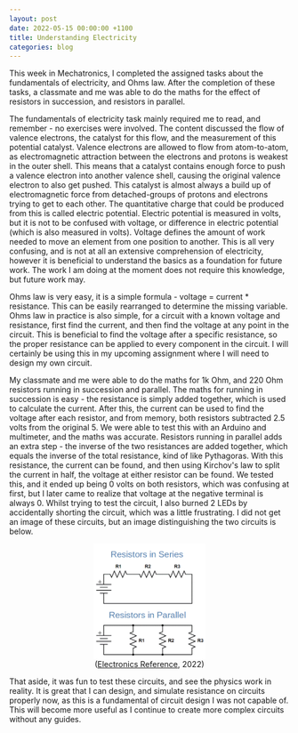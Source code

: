 ```yaml
---
layout: post
date: 2022-05-15 00:00:00 +1100
title: Understanding Electricity
categories: blog
---
```


This week in Mechatronics, I completed the assigned tasks about the fundamentals of electricity, and Ohms law. After the completion of these tasks, a classmate and me was able to do the maths for the effect of resistors in succession, and resistors in parallel. 

The fundamentals of electricity task mainly required me to read, and remember - no exercises were involved. The content discussed the flow of valence electrons, the catalyst for this flow, and the measurement of this potential catalyst. Valence electrons are allowed to flow from atom-to-atom, as electromagnetic attraction between the electrons and protons is weakest in the outer shell. This means that a catalyst contains enough force to push a valence electron into another valence shell, causing the original valence electron to also get pushed. This catalyst is almost always a build up of electromagnetic force from detached-groups of protons and electrons trying to get to each other. The quantitative charge that could be produced from this is called electric potential. Electric potential is measured in volts, but it is not to be confused with voltage, or difference in electric potential (which is also measured in volts). Voltage defines the amount of work needed to move an element from one position to another. This is all very confusing, and is not at all an extensive comprehension of electricity, however it is beneficial to understand the basics as a foundation for future work. The work I am doing at the moment does not require this knowledge, but future work may.

Ohms law is very easy, it is a simple formula - voltage = current * resistance. This can be easily rearranged to determine the missing variable. Ohms law in practice is also simple, for a circuit with a known voltage and resistance, first find the current, and then find the voltage at any point in the circuit. This is beneficial to find the voltage after a specific resistance, so the proper resistance can be applied to every component in the circuit. I will certainly be using this in my upcoming assignment where I will need to design my own circuit. 

My classmate and me were able to do the maths for 1k Ohm, and 220 Ohm resistors running in succession and parallel. The maths for running in succession is easy - the resistance is simply added together, which is used to calculate the current. After this, the current can be used to find the voltage after each resistor, and from memory, both resistors subtracted 2.5 volts from the original 5. We were able to test this with an Arduino and multimeter, and the maths was accurate. Resistors running in parallel adds an extra step - the inverse of the two resistances are added together, which equals the inverse of the total resistance, kind of like Pythagoras. With this resistance, the current can be found, and then using Kirchov's law to split the current in half, the voltage at either resistor can be found. We tested this, and it ended up being 0 volts on both resistors, which was confusing at first, but I later came to realize that voltage at the negative terminal is always 0. Whilst trying to test the circuit, I also burned 2 LEDs by accidentally shorting the circuit, which was a little frustrating. I did not get an image of these circuits, but an image distinguishing the two circuits is below.

<img alt="Parallel vs. Sequential Resistors"  src="/assets/Electricity/Resistor-circuit.png" style="display: block; margin: 0 auto; width: 40%;">
<p style="text-align: center; margin: 0;">
(<a href="https://electronicsreference.com/module3/dc-resistors-parallel/">Electronics Reference</a>, 2022)
</p>

That aside, it was fun to test these circuits, and see the physics work in reality. It is great that I can design, and simulate resistance on circuits properly now, as this is a fundamental of circuit design I was not capable of. This will become more useful as I continue to create more complex circuits without any guides. 